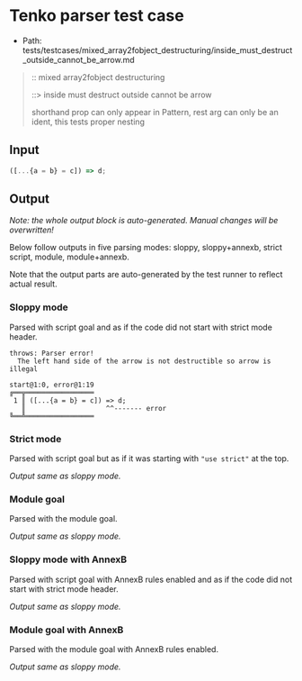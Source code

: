 # Tenko parser test case

- Path: tests/testcases/mixed_array2fobject_destructuring/inside_must_destruct_outside_cannot_be_arrow.md

> :: mixed array2fobject destructuring
>
> ::> inside must destruct outside cannot be arrow
>
> shorthand prop can only appear in Pattern, rest arg can only be an ident, this tests proper nesting

## Input

`````js
([...{a = b} = c]) => d;
`````

## Output

_Note: the whole output block is auto-generated. Manual changes will be overwritten!_

Below follow outputs in five parsing modes: sloppy, sloppy+annexb, strict script, module, module+annexb.

Note that the output parts are auto-generated by the test runner to reflect actual result.

### Sloppy mode

Parsed with script goal and as if the code did not start with strict mode header.

`````
throws: Parser error!
  The left hand side of the arrow is not destructible so arrow is illegal

start@1:0, error@1:19
╔══╦═════════════════
 1 ║ ([...{a = b} = c]) => d;
   ║                    ^^------- error
╚══╩═════════════════

`````

### Strict mode

Parsed with script goal but as if it was starting with `"use strict"` at the top.

_Output same as sloppy mode._

### Module goal

Parsed with the module goal.

_Output same as sloppy mode._

### Sloppy mode with AnnexB

Parsed with script goal with AnnexB rules enabled and as if the code did not start with strict mode header.

_Output same as sloppy mode._

### Module goal with AnnexB

Parsed with the module goal with AnnexB rules enabled.

_Output same as sloppy mode._
